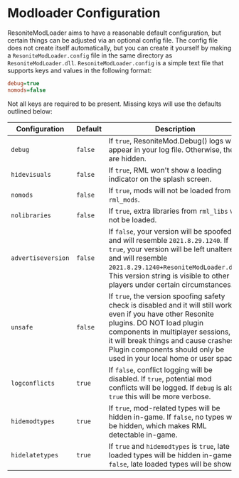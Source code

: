 # Modloader Configuration

ResoniteModLoader aims to have a reasonable default configuration, but certain things can be adjusted via an optional config file. The config file does not create itself automatically, but you can create it yourself by making a `ResoniteModLoader.config` file in the same directory as `ResoniteModLoader.dll`. `ResoniteModLoader.config` is a simple text file that supports keys and values in the following format:

```ini
debug=true
nomods=false
```

Not all keys are required to be present. Missing keys will use the defaults outlined below:

| Configuration      | Default | Description |
| ------------------ | ------- | ----------- |
| `debug`            | `false` | If `true`, ResoniteMod.Debug() logs will appear in your log file. Otherwise, they are hidden. |
| `hidevisuals`      | `false` | If `true`, RML won't show a loading indicator on the splash screen. |
| `nomods`           | `false` | If `true`, mods will not be loaded from `rml_mods`. |
| `nolibraries`      | `false` | If `true`, extra libraries from `rml_libs` will not be loaded. |
| `advertiseversion` | `false` | If `false`, your version will be spoofed and will resemble `2021.8.29.1240`. If `true`, your version will be left unaltered and will resemble `2021.8.29.1240+ResoniteModLoader.dll`. This version string is visible to other players under certain circumstances. |
| `unsafe`           | `false` | If `true`, the version spoofing safety check is disabled and it will still work even if you have other Resonite plugins. DO NOT load plugin components in multiplayer sessions, as it will break things and cause crashes. Plugin components should only be used in your local home or user space. |
| `logconflicts`     | `true`  | If `false`, conflict logging will be disabled. If `true`, potential mod conflicts will be logged. If `debug` is also `true` this will be more verbose. |
| `hidemodtypes`     | `true`  | If `true`, mod-related types will be hidden in-game. If `false`, no types will be hidden, which makes RML detectable in-game. |
| `hidelatetypes`    | `true`  | If `true` and `hidemodtypes` is `true`, late loaded types will be hidden in-game. If `false`, late loaded types will be shown |